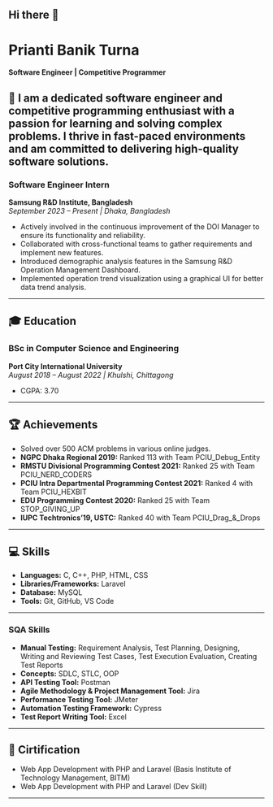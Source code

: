 ## Hi there 👋

# Prianti Banik Turna

**Software Engineer | Competitive Programmer**
## 🌟 I am a dedicated software engineer and competitive programming enthusiast with a passion for learning and solving complex problems. I thrive in fast-paced environments and am committed to delivering high-quality software solutions.

### Software Engineer Intern  
**Samsung R&D Institute, Bangladesh**  
*September 2023 – Present | Dhaka, Bangladesh*

- Actively involved in the continuous improvement of the DOI Manager to ensure its functionality and reliability.
- Collaborated with cross-functional teams to gather requirements and implement new features.
- Introduced demographic analysis features in the Samsung R&D Operation Management Dashboard.
- Implemented operation trend visualization using a graphical UI for better data trend analysis.

---

## 🎓 Education

### BSc in Computer Science and Engineering  
**Port City International University**  
*August 2018 – August 2022 | Khulshi, Chittagong*  
- CGPA: 3.70

---
## 🏆 Achievements

- Solved over 500 ACM problems in various online judges.
- **NGPC Dhaka Regional 2019:** Ranked 113 with Team PCIU_Debug_Entity
- **RMSTU Divisional Programming Contest 2021:** Ranked 25 with Team PCIU_NERD_CODERS
- **PCIU Intra Departmental Programming Contest 2021:** Ranked 4 with Team PCIU_HEXBIT
- **EDU Programming Contest 2020:** Ranked 25 with Team STOP_GIVING_UP
- **IUPC Techtronics’19, USTC:** Ranked 40 with Team PCIU_Drag_&_Drops

---

## 💻 Skills

- **Languages:** C, C++, PHP, HTML, CSS
- **Libraries/Frameworks:** Laravel
- **Database:** MySQL
- **Tools:** Git, GitHub, VS Code

---
### SQA Skills
- **Manual Testing:** Requirement Analysis, Test Planning, Designing, Writing and Reviewing Test Cases, Test Execution Evaluation, Creating Test Reports
- **Concepts:** SDLC, STLC, OOP
- **API Testing Tool:** Postman
- **Agile Methodology & Project Management Tool:** Jira
- **Performance Testing Tool:** JMeter
- **Automation Testing Framework:** Cypress
- **Test Report Writing Tool:** Excel

---
## 📜 Cirtification

- Web App Development with PHP and Laravel (Basis Institute of Technology Management, BITM)
- Web App Development with PHP and Laravel (Dev Skill)

---

